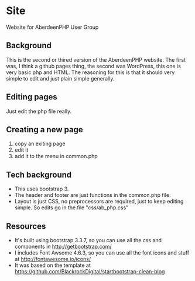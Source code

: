 # Site
Website for AberdeenPHP User Group

## Background
This is the second or thired version of the AberdeenPHP website.  The first was, I think a github pages thing, the second was WordPress, this one is very basic php and HTML.  The reasoning for this is that it should very simple to edit and just plain simple generally. 

## Editing pages
Just edit the php file really.

## Creating a new page 
1. copy an exiting page
2. edit it
3. add it to the menu in common.php

## Tech background
* This uses bootstrap 3.
* The header and footer are just functions in the common.php file.
* Layout is just CSS, no preprocessors are required, just to keep editing simple. So edits go in the file "css/ab_php.css"

## Resources
* It's built using bootstrap 3.3.7, so you can use all the css and components in http://getbootstrap.com/
* I includes Font Awsome 4.6.3, so you can use all the font icons and stuff at http://fontawesome.io/icons/
* It was based on the template at https://github.com/BlackrockDigital/startbootstrap-clean-blog 


